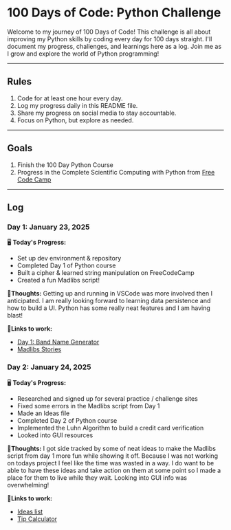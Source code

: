 # 100 Days of Code: Python Challenge

Welcome to my journey of 100 Days of Code! This challenge is all about improving my Python skills by coding every day for 100 days straight. I'll document my progress, challenges, and learnings here as a log. Join me as I grow and explore the world of Python programming!

---

## Rules
1. Code for at least one hour every day.
2. Log my progress daily in this README file.
3. Share my progress on social media to stay accountable.
4. Focus on Python, but explore as needed.
---

## Goals
1. Finish the 100 Day Python Course
2. Progress in the Complete Scientific Computing with Python from [Free Code Camp](https://www.freecodecamp.org/)

---

## Log
### Day 1: January 23, 2025
🖥️ **Today's Progress:**
- Set up dev environment & repository
- Completed Day 1 of Python course
- Built a cipher & learned string manipulation on FreeCodeCamp
- Created a fun Madlibs script!

💭**Thoughts:**
Getting up and running in VSCode was more involved then I anticipated.  I am really looking forward to learning data persistence and how to build a UI.  Python has some really neat features and I am having blast! 

🔗**Links to work:**
- [Day 1: Band Name Generator](/Day_001/band_name_gen.py)
- [Madlibs Stories](/Day_001/madlibs.py)

### Day 2: January 24, 2025
🖥️ **Today's Progress:**
- Researched and signed up for several practice / challenge sites
- Fixed some errors in the Madlibs script from Day 1
- Made an Ideas file
- Completed Day 2 of Python course
- Implemented the Luhn Algorithm to build a credit card verification 
- Looked into GUI resources

💭**Thoughts:**
I got side tracked by some of neat ideas to make the Madlibs script from day 1 more fun while showing it off. Because I was not working on todays project I feel like the time was wasted in a way.  I do want to be able to have these ideas and take action on them at some point so I made a place for them to live while they wait. Looking into GUI info was overwhelming! 

🔗**Links to work:**
- [Ideas list](/IDEAS.md)
- [Tip Calculator](/Day_002/tip_calculator.py)

